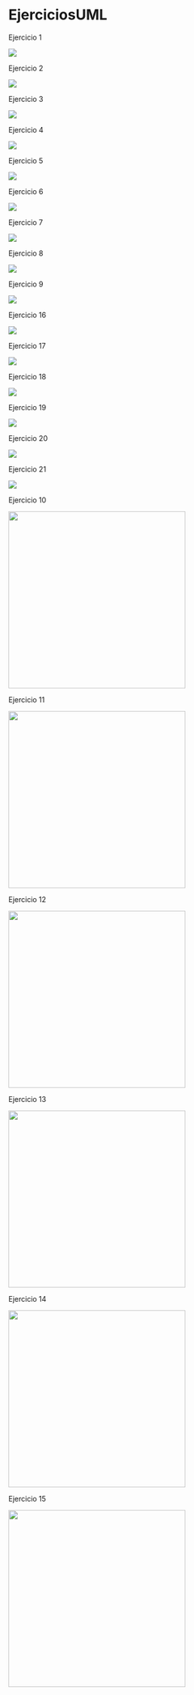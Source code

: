 # EjerciciosUML
Ejercicio 1

<img src = "https://www.plantuml.com/plantuml/svg/NOrDYiCm38NtFeNn0GP2cCt0G48ck_c1kO4QczH1jefYBzhRz2ozMDsqZUDk9A7lyRrc3i0XEXH_kyaCGNQMXuWa7bj-o8wGM7vAzMj69hKXN_PoTYOm9Lg9f-4_3V3ZJPBFbFucFzeGTGhN9Mdzi8yCYwK0kHeO_0HgBUaYQ0PDKgnNqL2zlMz85hMdYDdIeptCHjnN4NF05f5KPlrav0yS5rw_l8rVtfLeZDVHuHK0"/>



Ejercicio 2

<img src = "https://www.plantuml.com/plantuml/svg/VL11JWCn3Bpd5LRk_G0gKb6BG4AKGm-SquqbidBYAibAV8Uty36osTOGDVJYNSrCPiRUf6nYdZofj-E8GuONar7D0-vWp_uO4Uv1pu2-m0yd97AMP-BT1PiuNdDxCpZlCEGgUtNM4cOE8ZpWvy9C8vRdb_YdoH5XzApahoaYg6u4dKgDGEAUgzDltiwPO5ITJKv5j11TVo7xEnzE60OKtRyhRqqaJchvD2KMI0lLhI7izOxrr2luUuV7bB-_IcGonMNB0TRdUgriNOJmuKQ67Of0WZecPsvrmsQ3mKwUVW00"/>

Ejercicio 3 

<img src = "https://www.plantuml.com/plantuml/svg/VP9Fgjim48VtFiNWlQ5EIHU5bgGXBGM7cgHqFv6cGKNM6Ft9ejVe2Rhi8eloZk2BlOWaYXLCLcFuVIDhvjF2URG-TBhujlz5miCNnOADnEBs0U_X-t3oGJDyWBB1H9HZPBcAQJr_ynOggEVrkp8_u9ymIc1aXZ-QE4jtOL-DYTtFqA5_OBXdwod66vHa4IJ1y5TZbtFBuDb6gY4sQ2M3HFYXZ50PjdOUOqOWs3YoHnHgU36nSKk7eD6MnMqZJJYWhOjBEVT-DSuh7rB39ZYAHsbeE1mjbNTqfO946Q4MxN1oewX5vMBmsQ8H2k-_srAlbS3YMlFrfn4amLf3Qr5ocT093IcSif322GcjCe8qIWIdkbvJnax9C7n0dQYn2abEi66Xihi-S_0faE470xFYKfuO6AqaiKb1lAfLCaLt1MlNu_0_AaZhhI29sX5e5gZLRmGoy35DS6LcJvaAibS7zXf8EbCBCZ9q-XK0"/>

Ejercicio 4 

<img src = "https://www.plantuml.com/plantuml/svg/bPBF3j904CRl-nGJpfBO6X5DD8I2n4IHo9NBi3lKDTlTPlySV1mUm8FX4VfYxWBR4AbDl3IJRtxpJVhDBfn7wqEZsDVZ3-8UAlGaBAeLxL5xYRLXpnAyWwrfZfRWFKno6mH13yIwCarhd2U54pZeZyI_8qWjkJJ0ZNRU1ivbTz7HetZvvdNFdAH-1egox87MoeOiNY6iBJv0yxytEQg35WZaiSK1sra_aT4dsrVfP_1efKf5KHP5FoA8AypaybELBETlPt3uWfwiH1M5ZKKjlOapQ-UbCb7wPfhk78FYvWLikikjMAAr9XKxbOR9fNfBXglkx2B1yeK-XnejktxZ7IeP18fqXtzatvDH2rhUuGsgcCz3TuVTBvSwQzTYzpjsyhvrYcv5LP-TqGKR4gFBO_RtkuwZ9vdFExQl13Qa3YoC1nr3yq8Tb6533tiAEP0z0MaUI7kBiO8FW_XqC9xREBz9FxiBY63Z2FsFIJbYmXQaHMZK7m00"/>

Ejercicio 5

<img src="https://www.plantuml.com/plantuml/svg/NOz12i8m44NtEKN83NGljDJYHbruWo49DMMQaKbceSN3U1OlPecb5dV9d_S-CrNAm5a6L1OX9Tq4je8qgeQGME-qEN18Hkq333upJSb6FTLCNxpDxrViYd6as8KihY1rj5TXAE-bwWmCiGVpAsW478FxjnUZVWYky1R3BVbnDH-00o8PrVPUd-1UukttvoFnl6_bevkE_000"/>

Ejercicio 6

<img src = "https://www.plantuml.com/plantuml/svg/LOzDpe8m48Rtd6B21UZt6V0dCM7bJYJH2vHsr37jbBGbyLxkt78nIy82LhEOPvvvtpf4wUDWJNRfNgWYjEY3OvdD4mxGEDjvX2FaBVOKNRxOjPuiUf0z6aFQJT3DUOzX2LtnCR1sA-gSlX8lgHEgfmIDm5AH9UGuWN-Y46NnByHc9NpFag06GxoA1CtuJPdSf2ATD7GdbPJZXzFDVhSjgoghaNKg_GC0"/>

Ejercicio 7

<img src = "https://www.plantuml.com/plantuml/svg/PO-zJiCm54RtFCMLHuO8rao944mG8SG0esDVu4gsR_2F149ziQvziJfMMYkjDvyZVqVkGvG-9ciQPMG885uy_w6A30B-6yXdP3jvx43SmHl-HXQ5FgBwbg0Ho94YxY1RGZlprdwIw-2sRSzsT-eyv_laEO160my_YMOMELXxQsv1mup6aEQmeQziolRDYkhsK_gIViaFAYQfYDtbP-gpWk-PlKOdjOJtfJ4UzXRzbVkehkHwT3fPSmG0"/>

Ejercicio 8

<img src = "https://www.plantuml.com/plantuml/svg/SoWkIImgAStDuV9FoafDBb5mJ2ufJKpEpC_ZWhCKh1JSKfCp4XLIKXKoypA1GWgs2WPc-WP6-aO6HiRO5QPbvW5L6HfWLHMIMG0oGycr8Zcn32XuU7EU4fT3QbuAq240"/>

Ejercicio 9

<img src = "https://www.plantuml.com/plantuml/svg/JSmnIaH1383X_fqYJEy5165bsK9msMBbOPit4nyZUObaCk8zF8N5gpp2N4n62wSAvF-IGt4qhnjFb-MLeiEnOZAT_WRSmbFRlRB27OIp2WBdWk4_7qr5MTUsOoSbhwpmF3-4ySDNb1n_U_jaqg5Twt8pzkjBtT17SKOdoyYGYA7ecvfJbvV5S63trTNw_f5Kq992GfYpn3oWKt7iXI2g5B9tZBbzIpyxVKHY4gSm7KXItVW7"/>

Ejercicio 16

<img src = "https://www.plantuml.com/plantuml/svg/POv1IiKm48RtESNmzbv0yF545DsKWbvWJCPsIf8famGguc4yWpktlPXfqMfvksI-xuF_b39gBi4Rwp4bQ4cJH7mpZOHd9RY29vgoc5OvaCBrIDwpa-t-I5s9Jix17TaUmH4qQ9a2KymhhEznoQO_jPc_0gaiyeEh7h-mhT7y6JVbtPYVPN2ugU2rT8KESB7x_HgNS9lo_04M4pe4An6E__fx7cHDMvME8cTHsCVGyx1kFu8vKNGb-6y0"/>

Ejercicio 17

<img src="https://www.plantuml.com/plantuml/svg/VLBDQXmn3BxhASmU2nlQQw4XcpIb2s49T5z0OokfYd-c7hiKXZvCZpcMt7gT5wl6cRKXK_OqO-cJz7twT3KaZ2ax2zhYCAXhxYo7H1f7E0JNHL8Vr95-fW0VEPBMF3tx6ZgIdPuUWWyrSfZ-Eef16LBaUajemY19d-SexAO_9OKzoT28SnaBBi0lM0ZSM_G9nrCZGIn_S8CzQZPeMgoL7SbDlnElQJV87NSnZB3_Sdre0ZXbMzbNVdtkhFGwYKK9mzvmS2Wl4Z6Aowirl_qsoyKumitqRFYnzRmrd49ajAifQBvd7dYPijh47MafR7hM6sP3Fl53PNh6gKPqSULrtnNlvaYSdeQ4Jae-aVwAPR8Nsg6INX8q9EwpHLCmXdu4cviwQi18Q1jalO1sXMhpRgF2TYlVYuitc-Kye7ZvAbSz07X1bNnBrnDHxzNETXGVKLsgKwkt1VDVy3t5H9uqgPswXBgEMhET_sJKYs5Iy5b4XlFWwiDPUE7JX0bsxyl68WeQu8gyoSx-0m00"/>

Ejercicio 18

<img src = "https://www.plantuml.com/plantuml/svg/TSv1oi8m40NWVKwHY_pGdrfNwaAym90CDP9aP9A0KZnC3-3AdTjSp28IswhRUNnlNXKYS4pE2cKX1BaaTj29cYon_9CxF4KI5_5AwmIQZSrzH2OvPEXrCIlohOb93soJxmvv3FFD6mLpKl8jgfXxtoPRQgVFEl7lrJunbFRvBD0_wMZ6bTNxHzdLYON9lSF8zAs_iUOOy1Cr1vHhE1EFqFE6ddXQL0qoEVi0"/>

Ejercicio 19

<img src="https://www.plantuml.com/plantuml/svg/ZPAzhXen48LxFyLeoqZtAhHH4e48gQA0mkO1Phq3SUGVvFLAKH0FGqbDH-iNYusnMNwat6vdx3bpphSUTmwjwvLaN6BNmGyAZTuY5_wej-mhyLy8dw0Mf3Q6VQ6EMx4v7yOk_N66rVx0jU3n6kbUGQvlfDYENJRCcz_ap9PD_R4LQrDalXlLM2hbf7V6GYcJaPPWQYaf_iVLt8erwUpfMxz6osR1K6joBrMi9kNtRkW_DwBdcn1GlNzzVLV1omjKe_DN2WCVO4aG_5b2AVx67Ps9OJxdq5CZYIUcTq6Vkz-nFFcp4JnjVqHMc2vH8eGMwJPFFDqL8lizO2F8EWIKiF6dHWeU9HiJFA8Ug4uaAkJ-eDyY7QOIZ08fCAe64mbI7siW7T4aA0Niw2dOHR1gIHCdcC37Evv6r_45M9J5uf1qUJH2Yt2vl9ZhmKhet1q4NqZK3aD4Vr9auvnENzShirQiekRZxnGsXngWIOfd8YQ6J8ZYRsDPAHzc0fSHDWwnUYN_0G00"/>


Ejercicio 20

<img src="https://www.plantuml.com/plantuml/svg/TP51IiOm48NtSueXIw55jrr81LsuA-85nZX889sK91L5F91ByGYzc0aD8VsXcq0otnlUHyOGoSTrjg0jXO0J--24lk0RoikJi-sDm-8aq8jbv8_8ydf9F6y_Mens9-D7YUpVMRJP_WIRmUJT9-jOSqUo0UzqN6cFdw48K4HGtIZiK5tt_PNALN30UmuyBxpz4ju2j4O5JcTjat3ZpHjdjAhjwmfwD1fm8X-DDWlXW-HKNPLXrzKoZGV0c3pIB_m3"/>

Ejercicio 21

<img src="https://www.plantuml.com/plantuml/svg/SoWkIImgAStDuKhEIImkLd3DAybCIKnnJyrFBpgyC2qpER6Qo_dmvfJCz7m5MuMGr8gIV2w__DoaebGujvOBgZUWDAyaNm4ebfgNWjsa2A0clyExSbEByhaYaTXH23R2E9_3Q_DI4_6PXr1xkB68i5AeWKe6UdfQIWhvkheAIaOW9iJXN40pq6IDaMGLk1o0PWC32W00"/>

Ejercicio 10

<img src = "https://www.plantuml.com/plantuml/svg/RP2_IWGn4CRxVOeXfN27jgdk4AtqECH2ovYCEf1arlm1HNmnMr_CoNfwMToKtoypF-RRv69IgS4FrfkSGUqJlw4jhE1z07ax3Wy9DQWpkCLNoQVq4ksp0OT0aIon1g64OUGvVQIeuNIz_gCVlvfhGjdBMNvvk7YfDB8IuT5tqBLeEwBtv3ZFqXlsq-wJGtJSVLMVJ6hwhItLME8uFwOVc-9pvkGm6cVWhZbsNvy1qpzstpFHBHuXHSbo1QiLgAPHVQKQzjAsD3OQm3XqfFtjfvQlqAt7YF33CCAmmUXgyDy0
" width = "350px"/>

Ejercicio 11

<img src = "https://www.plantuml.com/plantuml/svg/ZPBFxX8n4CVl-nIJ7atuvRSOF9XeG8B6P8aRCDw7TYGrtSwcVpZu6Zw1HmySZ8-mBoODK7O1YQVPvFkPRcS-dVg0BiJ659ystqW6-A1PibLOd3_WDNpkzY4QXZSWAio4w2EpUKhBoVDB644vAL-9uG6_fDKI4zFzCCI3T1qtepwn_XeR35SCj-m2fNY9YXo28kX-6co6t2m6TecgY2qwnQ0GlcWhzG1R-80f8v1iFRaTIjtziQbnHTjeq8dYl94gRj6LnR4SUZzQ7tI8kM4PFQMZ35GSTux41Pthg50bg4RNxNqlgb7x5BntQAN6o-zMr1ejiJZLuVhp28fWOQ1sg5XazAw67DvQoE4T2RMsaWmg1A-Rrb1c_oN3yXPDfleg57d9bgKUtFMHWtUHB5yP61V7yi10RoMPpGhILPrMEReeMFWMkzz9GLwlU7vwUY5W1A8Ka9sj2GnBDFex0bbucuUvnSV_Wn_vmRC4Ts8K7HgcP5Lip5y0
" width = "350px"/>

Ejercicio 12

<img src = "https://www.plantuml.com/plantuml/svg/LOz1YiCm34NtEeNnSY0csMOLo0pCejtr0ceYWi6sYYL38VHKEK8kLhTGQ9Pw-dpU7qGnQua1fe0Ynlw9vZ9foMZD2kE-pNxXtdJcGdTb-4N5oUzRwathNAMUuetXZ4hPOo2fKUT-3AKIpOV20mxt2YUSim-11VuvHx_KGXWfKbAkOJXOsFPLAENQq1Vbfdb_Edjm1XWepNNF4m00
" width = "350px"/>

Ejercicio 13

<img src = "https://www.plantuml.com/plantuml/svg/SoWkIImgAStDuU9ApaaiBbPG2iZFoKpFpyjNKgZcugf529VcbO358gmK31NoIdDJY_Av8X5ia58alKg6IWhvkheAIiPwUbfnId3zLWe1-SMfgGfsN0wfUIb0Um40
" width = "350px"/>

Ejercicio 14

<img src = "https://www.plantuml.com/plantuml/svg/SoWkIImgAStDuSfFoafDBb48oC_9JC_FopUivghbWWkMvfM0H22qWfL2XAskeG626saBvA4fDu8gDq9LRWHMhekftXYgtXYi7gRS64Cvmeb664uqWPfXWcgd2GudcaALcw9OQOf3jHbKjHcAQZDa1y83Jo5VLrS17Zm1-SMfgGfssAIDy4iR8qd3vOqGyYO8UMpIflYbpP1Dvt98pKi19WG0
" width = "350px"/>

Ejercicio 15

<img src = "https://www.plantuml.com/plantuml/svg/VOz1ReOW48NtSue9ooQO0c5ZOkCHNEgcYRMaQOEG2AoCTwzIfT3-SGNptZTlPbhdnyM7MODz-rAJnyxgpmzhB5jXWoG6um_bvyKQ-uQovzzoQFRg3yvFd9SuZpZzpukJ5v6_S57WvOeyhbY4o3D45Y4oMn7IWMWfnNH2PvrI-FB8vlUsoEpayvlqqfQtTfaEanwTGt9n15U0BSb7GzJw6XcQCAl5mf3zTpJh9QogdaWSHSJ-VIKf8flPAlCUPlqD
" width = "350px"/>







